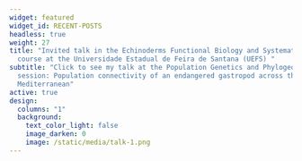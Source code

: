 ```yaml
---
widget: featured
widget_id: RECENT-POSTS
headless: true
weight: 27
title: "Invited talk in the Echinoderms Functional Biology and Systematics
  course at the Universidade Estadual de Feira de Santana (UEFS) "
subtitle: "Click to see my talk at the Population Genetics and Phylogeography
  session: Population connectivity of an endangered gastropod across the
  Mediterranean"
active: true
design:
  columns: "1"
  background:
    text_color_light: false
    image_darken: 0
    image: /static/media/talk-1.png
---
```

